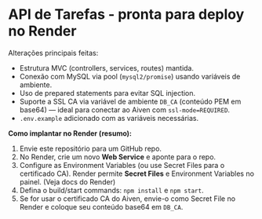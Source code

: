 # API de Tarefas - pronta para deploy no Render

Alterações principais feitas:
- Estrutura MVC (controllers, services, routes) mantida.
- Conexão com MySQL via pool (`mysql2/promise`) usando variáveis de ambiente.
- Uso de prepared statements para evitar SQL injection.
- Suporte a SSL CA via variável de ambiente `DB_CA` (conteúdo PEM em base64) — ideal para conectar ao Aiven com `ssl-mode=REQUIRED`.
- `.env.example` adicionado com as variáveis necessárias.

**Como implantar no Render (resumo):**
1. Envie este repositório para um GitHub repo.
2. No Render, crie um novo **Web Service** e aponte para o repo.
3. Configure as Environment Variables (ou use Secret Files para o certificado CA). Render permite **Secret Files** e Environment Variables no painel. (Veja docs do Render)
4. Defina o build/start commands: `npm install` e `npm start`.
5. Se for usar o certificado CA do Aiven, envie-o como Secret File no Render e coloque seu conteúdo base64 em `DB_CA`.